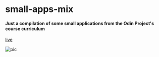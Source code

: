 # small-apps-mix

#### Just a compilation of some small applications from the Odin Project's course curriculum

[live](https://alvaromedia.github.io/small-apps-mix/)

![pic](https://i.ibb.co/Z8zgyk8/small-apps-mix.png)
